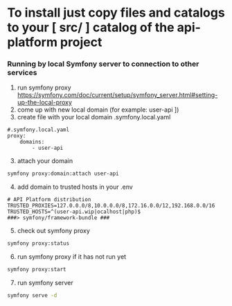 # To install just copy files and catalogs to your [ src/ ] catalog of the api-platform project 

### Running by local Symfony server to connection to other services

1. run symfony proxy https://symfony.com/doc/current/setup/symfony_server.html#setting-up-the-local-proxy
2. come up with new local domain (for example: user-api ])
3. create file with your local domain .symfony.local.yaml 
````
#.symfony.local.yaml
proxy:
    domains:
        - user-api
````
3. attach your domain 
````bash
symfony proxy:domain:attach user-api
````
4. add domain to trusted hosts in your .env
````
# API Platform distribution
TRUSTED_PROXIES=127.0.0.0/8,10.0.0.0/8,172.16.0.0/12,192.168.0.0/16
TRUSTED_HOSTS=^(user-api.wip|ocalhost|php)$
###> symfony/framework-bundle ###
````
5. check out symfony proxy
````bash
symfony proxy:status
````
6. run symfony proxy if it has not run yet
````bash
symfony proxy:start
````
7. run symfony server
````bash
symfony serve -d
````
